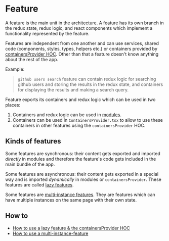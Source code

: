 # Feature

A feature is the main unit in the architecture. A feature has its own branch in the redux state, redux logic, and react components which implement a functionality represented by the feature.

Features are independent from one another and can use services, shared code (components, styles, types, helpers etc.) or containers provided by [containersProvider HOC](./lazy-feature.md). Other than that a feature doesn't know anything about the rest of the app.

Example:

> `github users search` feature can contain redux logic for searching github users and storing the results in the redux state, and containers for displaying the results and making a search query.

Feature exports its containers and redux logic which can be used in two places:
1. Containers and redux logic can be used in [modules](./modules.md).
2. Containers can be used in `ContainersProvider.tsx` to allow to use these containers in other features using the `containersProvider` HOC.

## Kinds of features

Some features are synchronous: their content gets exported and imported *directly* in modules and therefore the feature's code gets included in the main bundle of the app.

Some features are asynchronous: their content gets exported in a special way and is imported *dynamically* in modules or `containersProvider`. These features are called [lazy features](./lazy-feature.md).

Some features are [multi-instance features](./multi-instance-feature.md). They are features which can have multiple instances on the same page with their own state.

## How to

* [How to use a lazy feature & the containersProvider HOC](./lazy-feature.md)
* [How to use a multi-instance-feature](./multi-instance-feature.md)
